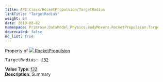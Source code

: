 ```yaml
---
title: API:Class/RocketPropulsion/TargetRadius
linkTitle: "TargetRadius"
weight: 84
date: 2019-08-02
namespace: Primrose.DataModel.Physics.BodyMovers.RocketPropulsion.TargetRadius
deprecated: false
no_list: true
---
```

Property of <a href="/docs/api-reference/Class/RocketPropulsion"><img src="/icons/silk/rocket.png"/>&nbsp;RocketPropulsion</a>
<pre class="method-declaration">
TargetRadius: <a class="type" href="/docs/api-reference/System/Primitives#single">f32</a></pre>
<b>Value Type: </b>
<a class="type" href="/docs/api-reference/System/Primitives#single">f32</a>
<br/>
<b>Description: </b>
Summary

